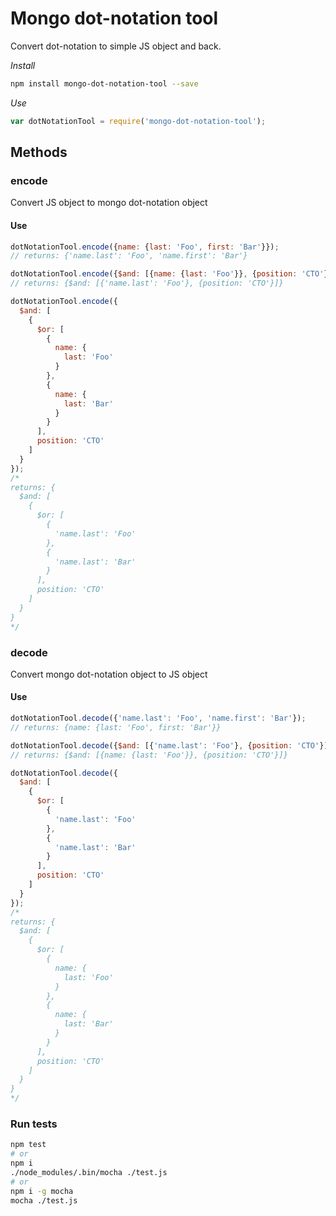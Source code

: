 # Mongo dot-notation tool
Convert dot-notation to simple JS object and back.

_Install_
```bash
npm install mongo-dot-notation-tool --save
```

_Use_
```javascript
var dotNotationTool = require('mongo-dot-notation-tool');
```

## Methods
### encode
Convert JS object to mongo dot-notation object
#### Use
```javascript
dotNotationTool.encode({name: {last: 'Foo', first: 'Bar'}});
// returns: {'name.last': 'Foo', 'name.first': 'Bar'}

dotNotationTool.encode({$and: [{name: {last: 'Foo'}}, {position: 'CTO'}]});
// returns: {$and: [{'name.last': 'Foo'}, {position: 'CTO'}]}

dotNotationTool.encode({
  $and: [
    {
      $or: [
        {
          name: {
            last: 'Foo'
          }
        },
        {
          name: {
            last: 'Bar'
          }
        }
      ],
      position: 'CTO'
    ]
  }
});
/*
returns: {
  $and: [
    {
      $or: [
        {
          'name.last': 'Foo'
        },
        {
          'name.last': 'Bar'
        }
      ],
      position: 'CTO'
    ]
  }
}
*/
```

### decode
Convert mongo dot-notation object to JS object
#### Use
```javascript
dotNotationTool.decode({'name.last': 'Foo', 'name.first': 'Bar'});
// returns: {name: {last: 'Foo', first: 'Bar'}}

dotNotationTool.decode({$and: [{'name.last': 'Foo'}, {position: 'CTO'}]});
// returns: {$and: [{name: {last: 'Foo'}}, {position: 'CTO'}]}

dotNotationTool.decode({
  $and: [
    {
      $or: [
        {
          'name.last': 'Foo'
        },
        {
          'name.last': 'Bar'
        }
      ],
      position: 'CTO'
    ]
  }
});
/*
returns: {
  $and: [
    {
      $or: [
        {
          name: {
            last: 'Foo'
          }
        },
        {
          name: {
            last: 'Bar'
          }
        }
      ],
      position: 'CTO'
    ]
  }
}
*/
```

### Run tests
```bash
npm test
# or
npm i
./node_modules/.bin/mocha ./test.js
# or
npm i -g mocha
mocha ./test.js
```

